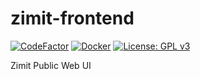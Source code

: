 # zimit-frontend

[![CodeFactor](https://www.codefactor.io/repository/github/openzim/zimit-frontend/badge)](https://www.codefactor.io/repository/github/openzim/zimit-frontend)
[![Docker](https://ghcr-badge.deta.dev/openzim/zimit-ui/latest_tag?label=docker)](https://ghcr.io/openzim/zimit-ui)
[![License: GPL v3](https://img.shields.io/badge/License-GPLv3-blue.svg)](https://www.gnu.org/licenses/gpl-3.0)

Zimit Public Web UI
